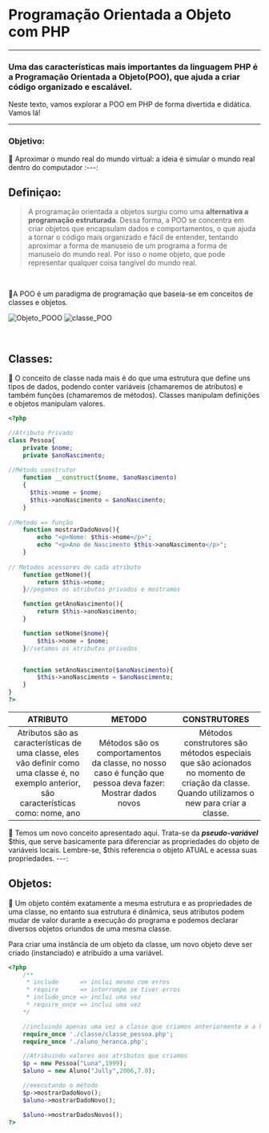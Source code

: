 <h1> Programação Orientada a Objeto com PHP</h1>
<hr>
<h3> Uma das características mais importantes da linguagem PHP é a Programação Orientada a Objeto(POO), que ajuda a criar código organizado e escalável.</h3>

Neste texto, vamos explorar a POO em PHP de forma divertida e didática. Vamos lá!
<hr>

### Objetivo: 
:dart: Aproximar o mundo real do mundo virtual: a ideia é simular o mundo real dentro do computador
:---:

## Definiçao: 
> A programação orientada a objetos surgiu como uma <strong> alternativa a programação estruturada</strong>. Dessa forma, a POO se concentra em criar objetos que encapsulam dados e comportamentos, o que ajuda a tornar o código mais organizado e fácil de entender, tentando aproximar a forma de manuseio de um programa a forma de manuseio do mundo real. Por isso o nome objeto, que pode representar qualquer coisa tangível do mundo real.
<br>

:large_blue_diamond:A POO é um paradigma de programação que baseia-se em conceitos de classes e objetos.

![Objeto_POOO](https://user-images.githubusercontent.com/86386469/233681305-ea1d44b0-6308-4414-90b8-c7a1757abc2d.jpg)
![classe_POO](https://user-images.githubusercontent.com/86386469/233681339-e16084a0-4d01-43f3-bb37-4d28391990b6.jpg)

<br>

## Classes:
:pushpin: O conceito de classe nada mais é do que uma estrutura que define uns tipos de dados, podendo conter variáveis (chamaremos de atributos) e também funções (chamaremos de métodos). Classes manipulam definições e objetos manipulam valores.

```php
<?php 

//Atributo Privado
class Pessoa{
    private $nome;
    private $anoNascimento;
    
//Método construtor
    function __construct($nome, $anoNascimento)
    {
      $this->nome = $nome;
      $this->anoNascimento = $anoNascimento;   
    }
    
//Metodo => função
    function mostrarDadoNovo(){
        echo "<p>Nome: $this->nome</p>";
        echo "<p>Ano de Nascimento $this->anoNascimento</p>";
    }
   
// Metodos acessores de cada atributo
    function getNome(){
        return $this->nome;
    }//pegamos os atributos privados e mostramos

    function getAnoNascimento(){
        return $this->anoNascimento;
    }

    function setNome($nome){
        $this->nome = $nome;
    }//setamos os atributos privados


    function setAnoNascimento($anoNascimento){
        $this->anoNascimento = $anoNascimento;
    }
}
?>
```
ATRIBUTO | METODO | CONSTRUTORES
:---: | :---: | :---:
Atributos são as características de uma classe, eles vão definir como uma classe é, no exemplo anterior, são características como: nome, ano | Métodos são os comportamentos da classe, no nosso caso é função que pessoa deva fazer: Mostrar dados novos | Métodos construtores são métodos especiais que são acionados no momento de criação da classe. Quando utilizamos o new para criar a classe.

:paperclip: Temos um novo conceito apresentado aqui. Trata-se da ***pseudo-variável*** $this, que serve basicamente para diferenciar as propriedades do objeto de variáveis locais. Lembre-se, $this referencia o objeto ATUAL e acessa suas propriedades.
---:

## Objetos:
:pushpin: Um objeto contém exatamente a mesma estrutura e as propriedades de uma classe, no entanto sua estrutura é dinâmica, seus atributos podem mudar de valor durante a execução do programa e podemos declarar diversos objetos oriundos de uma mesma classe.

Para criar uma instância de um objeto da classe, um novo objeto deve ser criado (instanciado) e atribuído a uma variável.

```php
<?php 
    /**
     * include      => inclui mesmo com erros
     * require      => interrompe se tiver erros
     * include_once => inclui uma vez
     * require_once => inclui uma vez
    */

    //incluindo apenas uma vez a classe que criamos anteriormente e a herança
    require_once './classe/classe_pessoa.php';
    require_once './aluno_heranca.php';

    //Atribuindo valores aos atributos que criamos
    $p = new Pessoa("Luna",1999);
    $aluno = new Aluno("Jully",2006,7.0);

    //executando o método
    $p->mostrarDadoNovo();
    $aluno->mostrarDadoNovo();

    $aluno->mostrarDadosNovos();
?>
```


